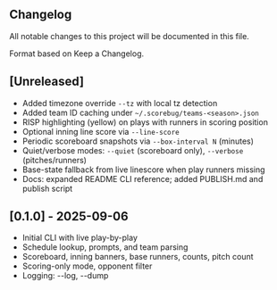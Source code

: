 ## Changelog

All notable changes to this project will be documented in this file.

Format based on Keep a Changelog.

## [Unreleased]

- Added timezone override `--tz` with local tz detection
- Added team ID caching under `~/.scorebug/teams-<season>.json`
- RISP highlighting (yellow) on plays with runners in scoring position
- Optional inning line score via `--line-score`
- Periodic scoreboard snapshots via `--box-interval N` (minutes)
- Quiet/verbose modes: `--quiet` (scoreboard only), `--verbose` (pitches/runners)
- Base-state fallback from live linescore when play runners missing
- Docs: expanded README CLI reference; added PUBLISH.md and publish script

## [0.1.0] - 2025-09-06

- Initial CLI with live play-by-play
- Schedule lookup, prompts, and team parsing
- Scoreboard, inning banners, base runners, counts, pitch count
- Scoring-only mode, opponent filter
- Logging: --log, --dump

